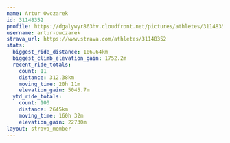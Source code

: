 ```yaml
---
name: Artur Owczarek
id: 31148352
profile: https://dgalywyr863hv.cloudfront.net/pictures/athletes/31148352/15906846/1/large.jpg
username: artur-owczarek
strava_url: https://www.strava.com/athletes/31148352
stats:
  biggest_ride_distance: 106.64km
  biggest_climb_elevation_gain: 1752.2m
  recent_ride_totals:
    count: 11
    distance: 312.38km
    moving_time: 20h 11m
    elevation_gain: 5045.7m
  ytd_ride_totals:
    count: 100
    distance: 2645km
    moving_time: 160h 32m
    elevation_gain: 22730m
layout: strava_member
--- 
```


